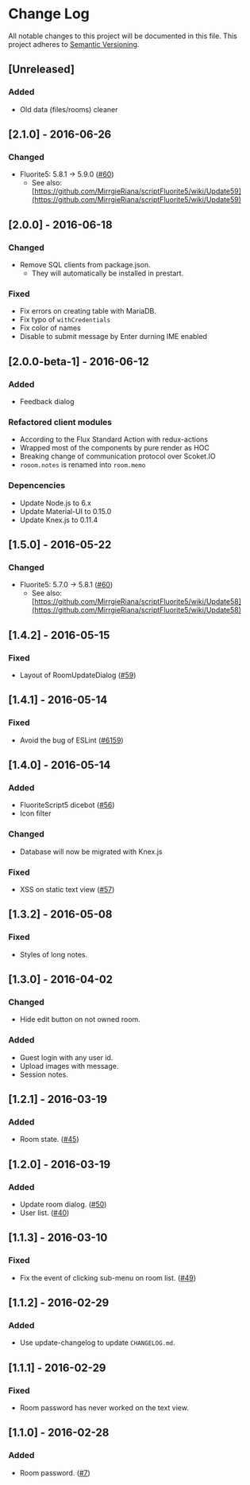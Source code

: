 # Change Log
All notable changes to this project will be documented in this file.
This project adheres to [Semantic Versioning](http://semver.org/).

## [Unreleased]
### Added
- Old data (files/rooms) cleaner

## [2.1.0] - 2016-06-26
### Changed
- Fluorite5: 5.8.1 -> 5.9.0 ([#60](https://github.com/ukatama/nekochat/pull/60))
  - See also: [https://github.com/MirrgieRiana/scriptFluorite5/wiki/Update59](https://github.com/MirrgieRiana/scriptFluorite5/wiki/Update59)

## [2.0.0] - 2016-06-18
### Changed
- Remove SQL clients from package.json.
    - They will automatically be installed in prestart.

### Fixed
- Fix errors on creating table with MariaDB.
- Fix typo of `withCredentials`
- Fix color of names
- Disable to submit message by Enter durning IME enabled

## [2.0.0-beta-1] - 2016-06-12
### Added
- Feedback dialog

### Refactored client modules
- According to the Flux Standard Action with redux-actions
- Wrapped most of the components by pure render as HOC
- Breaking change of communication protocol over Scoket.IO
- `rooom.notes` is renamed into `room.memo`

### Depencencies
- Update Node.js to 6.x
- Update Material-UI to 0.15.0
- Update Knex.js to 0.11.4

## [1.5.0] - 2016-05-22
### Changed
- Fluorite5: 5.7.0 -> 5.8.1 ([#60](https://github.com/ukatama/nekochat/pull/60))
   - See also: [https://github.com/MirrgieRiana/scriptFluorite5/wiki/Update58](https://github.com/MirrgieRiana/scriptFluorite5/wiki/Update58)

## [1.4.2] - 2016-05-15
### Fixed
- Layout of RoomUpdateDialog ([#59](https://github.com/ukatama/nekochat/issues/59))

## [1.4.1] - 2016-05-14
### Fixed
- Avoid the bug of ESLint ([#6159](https://github.com/eslint/eslint/issues/6159)) 

## [1.4.0] - 2016-05-14
### Added
- FluoriteScript5 dicebot ([#56](https://github.com/ukatama/nekochat/pull/56))
- Icon filter

### Changed
- Database will now be migrated with Knex.js

### Fixed
- XSS on static text view ([#57](https://github.com/ukatama/nekochat/issues/57))

## [1.3.2] - 2016-05-08
### Fixed
- Styles of long notes.

## [1.3.0] - 2016-04-02
### Changed
- Hide edit button on not owned room.

### Added
- Guest login with any user id.
- Upload images with message.
- Session notes.

## [1.2.1] - 2016-03-19
### Added
- Room state. ([#45](https://github.com/ukatama/nekochat/issues/45))

## [1.2.0] - 2016-03-19
### Added
- Update room dialog. ([#50](https://github.com/ukatama/nekochat/issues/50))
- User list. ([#40](https://github.com/ukatama/nekochat/issues/40))

## [1.1.3] - 2016-03-10
### Fixed
- Fix the event of clicking sub-menu on room list. ([#49](https://github.com/ukatama/nekochat/issues/49))

## [1.1.2] - 2016-02-29
### Added
- Use update-changelog to update `CHANGELOG.md`.

## [1.1.1] - 2016-02-29
### Fixed
- Room password has never worked on the text view.

## [1.1.0] - 2016-02-28
### Added
- Room password. ([#7](https://github.com/ukatama/nekochat/issues/7))
